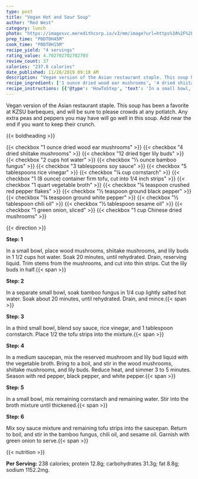```yaml
---
type: post
title: "Vegan Hot and Sour Soup"
author: "Red West"
category: lunch
photo: "https://imagesvc.meredithcorp.io/v3/mm/image?url=https%3A%2F%2Fimages.media-allrecipes.com%2Fuserphotos%2F581373.jpg"
prep_time: "P0DT0H45M"
cook_time: "P0DT0H15M"
recipe_yield: "4 servings"
rating_value: 4.702702702702703
review_count: 37
calories: "237.8 calories"
date_published: 11/26/2019 09:18 AM
description: "Vegan version of the Asian restaurant staple. This soup has been a favorite at KZSU barbeques, and will be sure to please crowds at any potlatch. Any extra peas and peppers you may have will go well in this soup. Add near the end if you want to keep their crunch."
recipe_ingredient: ['1 ounce dried wood ear mushrooms', '4 dried shiitake mushrooms', '12 dried tiger lily buds', '2 cups hot water', '⅓ ounce bamboo fungus', '3 tablespoons soy sauce', '5 tablespoons rice vinegar', '¼ cup cornstarch', '1 (8 ounce) container firm tofu, cut into 1/4 inch strips', '1 quart vegetable broth', '¼ teaspoon crushed red pepper flakes', '½ teaspoon ground black pepper', '¾ teaspoon ground white pepper', '½ tablespoon chili oil', '½ tablespoon sesame oil', '1 green onion, sliced', '1 cup Chinese dried mushrooms']
recipe_instructions: [{'@type': 'HowToStep', 'text': 'In a small bowl, place wood mushrooms, shiitake mushrooms, and lily buds in 1 1/2 cups hot water. Soak 20 minutes, until rehydrated. Drain, reserving liquid. Trim stems from the mushrooms, and cut into thin strips. Cut the lily buds in half.\n'}, {'@type': 'HowToStep', 'text': 'In a separate small bowl, soak bamboo fungus in 1/4 cup lightly salted hot water. Soak about 20 minutes, until rehydrated. Drain, and mince.\n'}, {'@type': 'HowToStep', 'text': 'In a third small bowl, blend soy sauce, rice vinegar, and 1 tablespoon cornstarch. Place 1/2 the tofu strips into the mixture.\n'}, {'@type': 'HowToStep', 'text': 'In a medium saucepan, mix the reserved mushroom and lily bud liquid with the vegetable broth. Bring to a boil, and stir in the wood mushrooms, shiitake mushrooms, and lily buds. Reduce heat, and simmer 3 to 5 minutes. Season with red pepper, black pepper, and white pepper.\n'}, {'@type': 'HowToStep', 'text': 'In a small bowl, mix remaining cornstarch and remaining water. Stir into the broth mixture until thickened.\n'}, {'@type': 'HowToStep', 'text': 'Mix soy sauce mixture and remaining tofu strips into the saucepan. Return to boil, and stir in the bamboo fungus, chili oil, and sesame oil. Garnish with green onion to serve.\n'}]
---
```


Vegan version of the Asian restaurant staple. This soup has been a favorite at KZSU barbeques, and will be sure to please crowds at any potlatch. Any extra peas and peppers you may have will go well in this soup. Add near the end if you want to keep their crunch. 

{{< boldheading >}}

{{< checkbox "1 ounce dried wood ear mushrooms" >}}
{{< checkbox "4  dried shiitake mushrooms" >}}
{{< checkbox "12  dried tiger lily buds" >}}
{{< checkbox "2 cups hot water" >}}
{{< checkbox "⅓ ounce bamboo fungus" >}}
{{< checkbox "3 tablespoons soy sauce" >}}
{{< checkbox "5 tablespoons rice vinegar" >}}
{{< checkbox "¼ cup cornstarch" >}}
{{< checkbox "1 (8 ounce) container firm tofu, cut into 1/4 inch strips" >}}
{{< checkbox "1 quart vegetable broth" >}}
{{< checkbox "¼ teaspoon crushed red pepper flakes" >}}
{{< checkbox "½ teaspoon ground black pepper" >}}
{{< checkbox "¾ teaspoon ground white pepper" >}}
{{< checkbox "½ tablespoon chili oil" >}}
{{< checkbox "½ tablespoon sesame oil" >}}
{{< checkbox "1  green onion, sliced" >}}
{{< checkbox "1 cup Chinese dried mushrooms" >}}


{{< direction >}}

**Step: 1**

In a small bowl, place wood mushrooms, shiitake mushrooms, and lily buds in 1 1/2 cups hot water. Soak 20 minutes, until rehydrated. Drain, reserving liquid. Trim stems from the mushrooms, and cut into thin strips. Cut the lily buds in half.{{< span >}}

**Step: 2**

In a separate small bowl, soak bamboo fungus in 1/4 cup lightly salted hot water. Soak about 20 minutes, until rehydrated. Drain, and mince.{{< span >}}

**Step: 3**

In a third small bowl, blend soy sauce, rice vinegar, and 1 tablespoon cornstarch. Place 1/2 the tofu strips into the mixture.{{< span >}}

**Step: 4**

In a medium saucepan, mix the reserved mushroom and lily bud liquid with the vegetable broth. Bring to a boil, and stir in the wood mushrooms, shiitake mushrooms, and lily buds. Reduce heat, and simmer 3 to 5 minutes. Season with red pepper, black pepper, and white pepper.{{< span >}}

**Step: 5**

In a small bowl, mix remaining cornstarch and remaining water. Stir into the broth mixture until thickened.{{< span >}}

**Step: 6**

Mix soy sauce mixture and remaining tofu strips into the saucepan. Return to boil, and stir in the bamboo fungus, chili oil, and sesame oil. Garnish with green onion to serve.{{< span >}}

{{< nutrition >}}

**Per Serving:** 238 calories; protein 12.8g; carbohydrates 31.3g; fat 8.8g; sodium 1152.2mg.